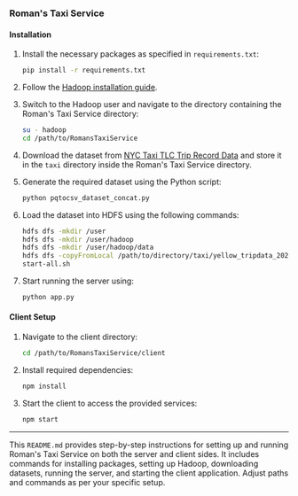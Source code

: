 ### Roman's Taxi Service

#### Installation

1. Install the necessary packages as specified in `requirements.txt`:
    ```bash
    pip install -r requirements.txt
    ```

2. Follow the [Hadoop installation guide](https://medium.com/@abhikdey06/apache-hadoop-3-3-6-installation-on-ubuntu-22-04-14516bceec85).

3. Switch to the Hadoop user and navigate to the directory containing the Roman's Taxi Service directory:
    ```bash
    su - hadoop
    cd /path/to/RomansTaxiService
    ```

4. Download the dataset from [NYC Taxi TLC Trip Record Data](https://www.nyc.gov/site/tlc/about/tlc-trip-record-data.page) and store it in the `taxi` directory inside the Roman's Taxi Service directory.

5. Generate the required dataset using the Python script:
    ```bash
    python pqtocsv_dataset_concat.py
    ```

6. Load the dataset into HDFS using the following commands:
    ```bash
    hdfs dfs -mkdir /user
    hdfs dfs -mkdir /user/hadoop
    hdfs dfs -mkdir /user/hadoop/data
    hdfs dfs -copyFromLocal /path/to/directory/taxi/yellow_tripdata_2023_feb_to_dec_2024_jan_10percent.csv /user/hadoop/data
    start-all.sh
    ```

7. Start running the server using:
    ```bash
    python app.py
    ```

#### Client Setup

1. Navigate to the client directory:
    ```bash
    cd /path/to/RomansTaxiService/client
    ```

2. Install required dependencies:
    ```bash
    npm install
    ```

3. Start the client to access the provided services:
    ```bash
    npm start
    ```

---

This `README.md` provides step-by-step instructions for setting up and running Roman's Taxi Service on both the server and client sides. It includes commands for installing packages, setting up Hadoop, downloading datasets, running the server, and starting the client application. Adjust paths and commands as per your specific setup.
